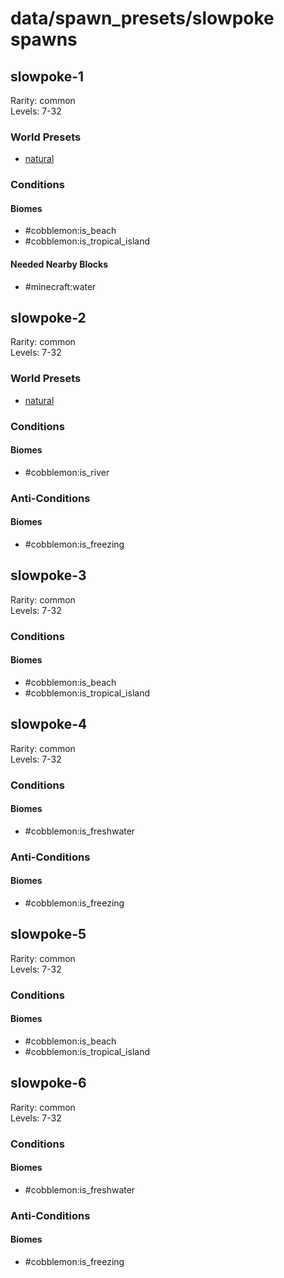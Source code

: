 # data/spawn_presets/slowpoke spawns  
  
## slowpoke-1  
Rarity: common  
Levels: 7-32  
  
### World Presets  
* [natural](/data/world_presets/natural.md)  
  
### Conditions  
  
#### Biomes  
  * #cobblemon:is_beach
  * #cobblemon:is_tropical_island
  
  
#### Needed Nearby Blocks  
  * #minecraft:water
  
  
## slowpoke-2  
Rarity: common  
Levels: 7-32  
  
### World Presets  
* [natural](/data/world_presets/natural.md)  
  
### Conditions  
  
#### Biomes  
  * #cobblemon:is_river
  
  
### Anti-Conditions  
  
#### Biomes  
  * #cobblemon:is_freezing
  
  
## slowpoke-3  
Rarity: common  
Levels: 7-32  
  
### Conditions  
  
#### Biomes  
  * #cobblemon:is_beach
  * #cobblemon:is_tropical_island
  
  
## slowpoke-4  
Rarity: common  
Levels: 7-32  
  
### Conditions  
  
#### Biomes  
  * #cobblemon:is_freshwater
  
  
### Anti-Conditions  
  
#### Biomes  
  * #cobblemon:is_freezing
  
  
## slowpoke-5  
Rarity: common  
Levels: 7-32  
  
### Conditions  
  
#### Biomes  
  * #cobblemon:is_beach
  * #cobblemon:is_tropical_island
  
  
## slowpoke-6  
Rarity: common  
Levels: 7-32  
  
### Conditions  
  
#### Biomes  
  * #cobblemon:is_freshwater
  
  
### Anti-Conditions  
  
#### Biomes  
  * #cobblemon:is_freezing
  

